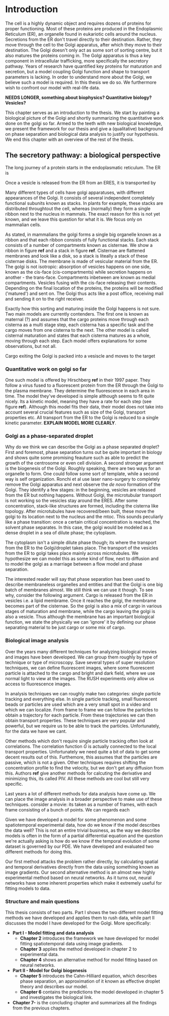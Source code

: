 # Introduction

The cell is a highly dynamic object and requires dozens of proteins for proper functioning. Most of these proteins are produced in the Endoplasmic Reticulum (ER), an organelle found in eukariotic cells around the nucleus. Secretions from the ER don't travel directly to their destination. Rather, they move through the cell to the Golgi apparatus, after which they move to their destination. The Golgi doesn't only act as some sort of sorting centre, but it also matures the proteins coming in. The Golgi apparatus is thus a key component in intracellular trafficking, more specifically the secretory pathway. Years of research have quantified key proteins for maturation and secretion, but a model coupling Golgi function and shape to transport parameters is lacking. In order to understand more about the Golgi, we believe such a model is required. In this thesis we do so. We furthermore wish to confront our model with real-life data.

**NEEDS LONGER, something about biophysics? Quantitative biology? Vesicles?**

This chapter serves as an introduction to the thesis. We start by painting a biological picture of the Golgi and shortly summarizing the quantitative work done on the golgi so far. Armed to the teeth with new biological knowledge, we present the framework for our thesis and give a (qualitative) background on phase separation and biological data analysis to justify our hypothesis. We end this chapter with an overview of the rest of the thesis. 

## The secretory pathway: a biological perspective

The long journey of a protein starts in the endoplasmatic reticulum. The ER is 


Once a vesicle is released from the ER from an ERES, it is transported by 

Many different types of cells have golgi apparatuses, with different appearances of the Golgi. It consists of several independent completely functional subunits known as stacks. In plants for example, these stacks are distributed throughtout the cell, whereas (normally) they form a single ribbon next to the nucleus in mammals. The exact reason for this is not yet known, and we leave this question for what it is. We focus only on mammalian cells.

As stated, in mammalians the golgi forms a single big organelle known as a ribbon and that each ribbon consists of fully functional stacks. Each stack consists of a number of compartments known as cisternae. We show a ribbon in figure **ref** and a stack in figure **ref**. Cisternae are flattened membranes and look like a disk, so a stack is liteally a stack of these cisternae disks. The membrane is made of vesicular material from the ER. The golgi is not isotropic: absorption of vesicles happens on one side, known as the cis-face (cis-compartments) while secretion happens on another - the trans-face. Compartments inbetween are known as medial compartments. Vesicles fusing with the cis-face releasing their contents. Depending on the final location of the proteins, the proteins will be modified ('matured') and sent on. The Golgi thus acts like a post office, receiving mail and sending it on to the right receiver. 

Exactly how this sorting and maturing inside the Golgi happens is not sure. Two main models are currently contenders. The first one is known as maternal (?) and assumes that the cargo proteins move through each cisterna as a multi stage step, each cisterna has a specific task and the cargo moves from one cisterna to the next. The other model is called cisternal maturation and states that each cisterna matures as a whole, moving through each step. Each model offers explanations for some observations, but not all. 

Cargo exiting the Golgi is packed into a vesiscle and moves to the target



### Quantitative work on golgi so far
One such model is offered by Hirschberg **ref** in their 1997 paper. They follow a virus fused to a fluorescent protein from the ER through the Golgi to the plasma membrane. They determine the fluorescence in each area in time. The model they've developed is simple although seems to fit quite nicely. Its a kinetic model, meaning they have a rate for each step (see figure **ref**). Although this model fits their data, their model does not take into account several crucial features such as size of the Golgi, transport properties etc. All transport from the ER to the Golgi is reduced to a single kinetic parameter. **EXPLAIN MODEL MORE CLEARLY**.

### Golgi as a phase-separated droplet

Why do we think we can describe the Golgi as a phase separated droplet? First and foremost, phase separation turns out be quite important in biology and shows quite some promising feauture such as able to predict the growth of the centrosome or even cell division. A second stronger argument is the biogenesis of the Golgi. Roughly speaking, there are two ways for an organelle to form. One could follow some sort of template, while a second way is self organization. Ronchi et al use laser nano-surgery to completely remove the Golgi apparatus and next observe the *de novo* formation of the Golgi. They identify a few stages: in the beginning, vesicles are released from the ER but nothing happens. Without Golgi, the microtubular transport is not working so the vesicles stay around the ERES. After some concentration, stack-like structures are formed, including the cisterna like topology. After microtubules have recovered/been built, these move the golgi to its location next to the nucleus and the mtoc. This sounds peculiarly like a phase transition: once a certain critical concentration is reached, the solvent phase separates. In this case, the golgi would be modeled as a dense droplet in a sea of dilute phase; the cytoplasm.

The cytoplasm isn't a simple dilute phase though; its where the transport from the ER to the Golgi/droplet takes place. The transport of the vesicles from the ER to golgi takes place mainly across microtubules. We hypothesize we can model this as some kind of flow, next to diffusion and to model the golgi as a marriage between a flow model and phase separation.  

The interested reader will say that phase separation has been used to describe membraneless organelles and entities and that the Golgi is one big batch of membranes almost. We still think we can use it though. To see why, consider the following argument. Cargo is released from the ER in vesicles i.e. a lipid membrame. Once it reaches the golgi, the membrame becomes part of the cisternae. So the golgi is also a mix of cargo in various stages of maturation and membrane, while the cargo leaving the golgi is also a vesicle. Thus although the membrane has an important biological function, we state the physically we can 'ignore' it by defining our phase separating material to be just cargo or some mix of cargo. 

### Biological image analysis

Over the years many different techniques for analyzing biological movies and images have been developed. We can group them roughly by type of technique or type of microscopy. Save several types of super resolution techniques, we can define fluorescent images, where some fluorescent particle is attached to the cargo and bright and dark field, where we use normal light to view at the images. The RUSH experiments only allow us access to fluorescence images.

In analysis techniques we can roughly make two categories: single particle tracking and everything else. In single particle tracking, small fluorescent beads or particles are used which are a very small spot in a video and which we can localize. From frame to frame we can follow the particles to obtain a trajectory for each particle. From these trajectories we can then obtain transport properties. These techniques are very popular and powerful, but we require us to be able to track the particles. Unfortunately, for the data we have we cant.

Other methods which don't require single particle tracking often look at correlations. The correlation function $G$ is actually connected to the local transport properties. Unfortunately we need quite a bit of data to get some decent results out of this. Furthemore, this assumes that the particles are passive, which is not a given. Other techniques requires shifting the concentration profile to find the velocity, but we don't get any diffusion from this. Authors **ref** give another methods for calcuting the derivative and minimizing this, its called PIV. All these methods are cool but still very specific. 

Last years a lot of different methods for data analysis have come up. We can place the image analysis in a broader perspective to make use of these techniques. consider a movie: its taken as a number of frames, with each frame consisting of a bunch of points. We can regards each 

Given we have developed a model for some phenomenon and some spatiotemporal experimental data, how do we know if the model describes the data well? This is not an entire trivial business, as the way we describe models is often in the form of a partial differential equation and the question we're actually asking is how do we know if the temporal evolution of some dataset is governed by our PDE. We have developed and evaluated two different methods for doing this. 

Our first method attacks the problem rather directly, by calculating spatial and temporal derivatives directly from the data using something known as image gradients. Our second alternative method is an almost new highly experimental method based on neural networks. As it turns out, neural networks have some inherent properties which make it extremely useful for fitting models to data. 

### Structure and main questions

This thesis consists of two parts. Part I shows the two different model fitting methods we have developed and applies them to rush data, while part II discusses the model I have developed for the Golgi. More specifically:

* **Part I - Model fitting and data analysis**
    * **Chapter 2** introduces the framework we have developed for model fitting spatiotemporal data using image gradients. 
    * **Chapter 3** applies the method developed in chapter 2 to experimental data.
    * **Chapter 4** shows an alternative method for model fitting based on neural networks.
* **Part II - Model for Golgi biogenesis**
    * **Chapter 5** introduces the Cahn-Hilliard equation, which describes phase separation, an approximation of it known as effective droplet theory and describes our model. 
    * **Chapter 6** contains the predictions the model developed in chapter 5 and investigates the biological link.
* **Chapter 7-** is the concluding chapter and summarizes all the findings from the previous chapters.






